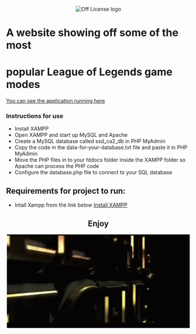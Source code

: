 <p align="center">
  <img width="500" src="image_uploads/logo.png" alt="Off License logo">
</p>
<h1> A website showing off some of the most </h1>
<h1> popular League of Legends game modes </h1>

[You can see the application running here](https://mysql06.comp.dkit.ie/D00235179/CRUD "OH CRUD")

### Instructions for use
* Install XAMPP
* Open XAMPP and start up MySQL and Apache
* Create a MySQL database called ssd_ca2_db in PHP MyAdmin
* Copy the code in the data-for-your-database.txt file and paste it in PHP MyAdmin
* Move the PHP files in to your htdocs folder inside the XAMPP folder so Apache can process the PHP code
* Configure the database.php file to connect to your SQL database

## Requirements for project to run:
* Intall Xampp from the link below
[Install XAMPP](https://www.apachefriends.org/index.html "XAMPP")

<h2 align="center">Enjoy</h2>
<p align="center">
  <img width="500" src="image_uploads/league-of-legends.gif" alt="League gif">
</p>